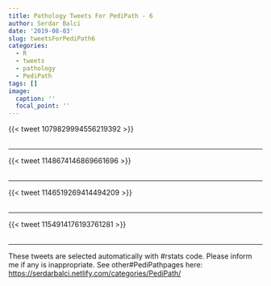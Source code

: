 ```yaml
---
title: Pathology Tweets For PediPath - 6
author: Serdar Balci
date: '2019-08-03'
slug: tweetsForPediPath6
categories:
  - R
  - tweets
  - pathology
  - PediPath
tags: []
image:
  caption: ''
  focal_point: ''
---
```



{{< tweet 1079829994556219392 >}}
<br>
<br>
<hr>
{{< tweet 1148674146869661696 >}}
<br>
<br>
<hr>
{{< tweet 1146519269414494209 >}}
<br>
<br>
<hr>
{{< tweet 1154914176193761281 >}}
<br>
<br>
<hr>


These tweets are selected automatically with #rstats code. Please inform me if any is inappropriate.
See other#PediPathpages here: https://serdarbalci.netlify.com/categories/PediPath/
